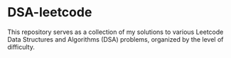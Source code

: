 # DSA-leetcode
This repository serves as a collection of my solutions to various Leetcode Data Structures and Algorithms (DSA) problems, organized by the level of difficulty. 
